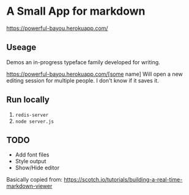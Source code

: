 # A Small App for markdown
https://powerful-bayou.herokuapp.com/

## Useage
Demos an in-progress typeface family developed for writing.

https://powerful-bayou.herokuapp.com/[some name]
Will open a new editing session for multiple people. I don't know if it saves it.

## Run locally
1. `redis-server`
2. `node server.js`

## TODO
- Add font files
- Style output
- Show/Hide editor


Basically copied from: https://scotch.io/tutorials/building-a-real-time-markdown-viewer

